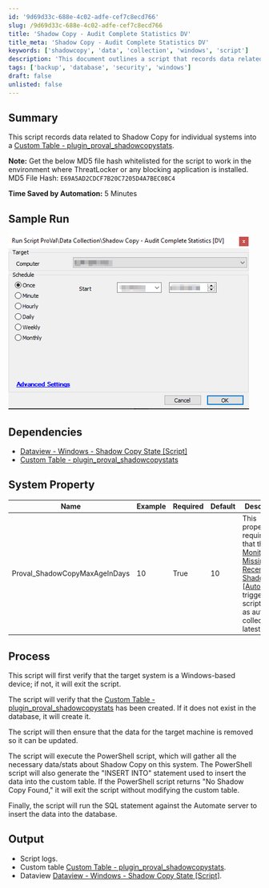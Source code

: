 ```yaml
---
id: '9d69d33c-688e-4c02-adfe-cef7c8ecd766'
slug: /9d69d33c-688e-4c02-adfe-cef7c8ecd766
title: 'Shadow Copy - Audit Complete Statistics DV'
title_meta: 'Shadow Copy - Audit Complete Statistics DV'
keywords: ['shadowcopy', 'data', 'collection', 'windows', 'script']
description: 'This document outlines a script that records data related to Shadow Copy for individual systems into a custom table. It details the dependencies, system properties, process, and output of the script, including instructions for ensuring compatibility with blocking applications.'
tags: ['backup', 'database', 'security', 'windows']
draft: false
unlisted: false
---
```


## Summary

This script records data related to Shadow Copy for individual systems into a [Custom Table - plugin_proval_shadowcopystats](<../tables/plugin_proval_shadowcopystats.md>).

**Note:** Get the below MD5 file hash whitelisted for the script to work in the environment where ThreatLocker or any blocking application is installed.  
MD5 File Hash: `E69A5AD2CDCF7B20C7205D4A7BEC08C4`  

**Time Saved by Automation:** 5 Minutes

## Sample Run

![Sample Run](../../../static/img/Shadow-Copy---Audit-Complete-Statistics-DV/image_1.png)

## Dependencies

- [Dataview - Windows - Shadow Copy State [Script]](<../dataviews/Windows - Shadow Copy State Script.md>)  
- [Custom Table - plugin_proval_shadowcopystats](<../tables/plugin_proval_shadowcopystats.md>)

## System Property

| Name                              | Example | Required | Default | Description                                                                                                                                                                   |
|-----------------------------------|---------|----------|---------|-------------------------------------------------------------------------------------------------------------------------------------------------------------------------------|
| Proval_ShadowCopyMaxAgeInDays     | 10      | True     | 10      | This property is required so that the [Monitor - Missing Recent ShadowCopy [Autofix]](<../monitors/Execute Script - Shadow Copy - Audit Complete Statistics.md>) can trigger this script to run as autofix to collect the latest data. |

## Process

This script will first verify that the target system is a Windows-based device; if not, it will exit the script.

The script will verify that the [Custom Table - plugin_proval_shadowcopystats](<../tables/plugin_proval_shadowcopystats.md>) has been created. If it does not exist in the database, it will create it.

The script will then ensure that the data for the target machine is removed so it can be updated.

The script will execute the PowerShell script, which will gather all the necessary data/stats about Shadow Copy on this system. The PowerShell script will also generate the "INSERT INTO" statement used to insert the data into the custom table. If the PowerShell script returns "No Shadow Copy Found," it will exit the script without modifying the custom table.

Finally, the script will run the SQL statement against the Automate server to insert the data into the database.

## Output

- Script logs.
- Custom table [Custom Table - plugin_proval_shadowcopystats](<../tables/plugin_proval_shadowcopystats.md>).
- Dataview [Dataview - Windows - Shadow Copy State [Script]](<../dataviews/Windows - Shadow Copy State Script.md>).


